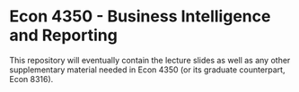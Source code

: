 # Econ 4350 - Business Intelligence and Reporting

This repository will eventually contain the lecture slides as well as any other supplementary material needed in Econ 4350 (or its graduate counterpart, Econ 8316).